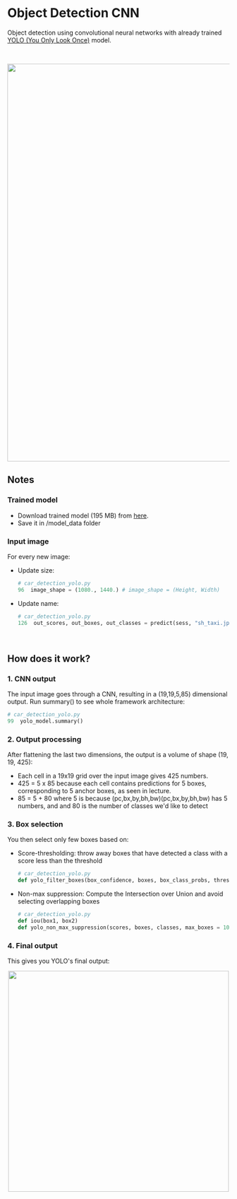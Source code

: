 # Object Detection CNN
Object detection using convolutional neural networks with already trained <a href="https://pjreddie.com/darknet/yolo/">YOLO (You Only Look Once)</a> model.

<br/>
<p align="center"><img src="https://user-images.githubusercontent.com/24521991/33061502-553d2b4e-ced7-11e7-9a11-3e60e576d180.png" width="900"></p>

## Notes

### Trained model
<ul>
<li>Download trained model (195 MB) from <a href="https://onedrive.live.com/download?cid=B667AF4A4E4BA251&resid=B667AF4A4E4BA251!41299&authkey=APOOotsS6Hskc_o">here</a>.</li>
<li>Save it in /model_data folder</li>
</ul>

### Input image
For every new image:
<ul>
<li>Update size:</li>
  
```python
# car_detection_yolo.py
96  image_shape = (1080., 1440.) # image_shape = (Height, Width)
```

<li>Update name:</li>

```python
# car_detection_yolo.py
126  out_scores, out_boxes, out_classes = predict(sess, "sh_taxi.jpg") # name = "sh_taxi.jpg"
```

</ul>

<br/>

## How does it work?

### 1. CNN output
The input image goes through a CNN, resulting in a (19,19,5,85) dimensional output. Run summary() to see whole framework architecture:
```python
# car_detection_yolo.py
99  yolo_model.summary()
```

### 2. Output processing
After flattening the last two dimensions, the output is a volume of shape (19, 19, 425):    
<ul>
<li>Each cell in a 19x19 grid over the input image gives 425 numbers.</li>
<li>425 = 5 x 85 because each cell contains predictions for 5 boxes, corresponding to 5 anchor boxes, as seen in lecture.</li>
<li>85 = 5 + 80 where 5 is because  (pc,bx,by,bh,bw)(pc,bx,by,bh,bw)  has 5 numbers, and and 80 is the number of classes we'd like to detect</li>
</ul>

### 3. Box selection
You then select only few boxes based on:
  <ul>
  <li>Score-thresholding: throw away boxes that have detected a class with a score less than the threshold</li> 
  
  ```python
  # car_detection_yolo.py
  def yolo_filter_boxes(box_confidence, boxes, box_class_probs, threshold = .6)
  ```

  <li>Non-max suppression: Compute the Intersection over Union and avoid selecting overlapping boxes</li>
  
  ```python
  # car_detection_yolo.py
  def iou(box1, box2)
  def yolo_non_max_suppression(scores, boxes, classes, max_boxes = 10, iou_threshold = 0.5)
  ```
  
  </ul>


### 4. Final output
This gives you YOLO's final output:
<p align="center"><img src="https://user-images.githubusercontent.com/24521991/33065240-42b8b860-cee3-11e7-9cef-b219a932d1df.png" width="500"></p>
